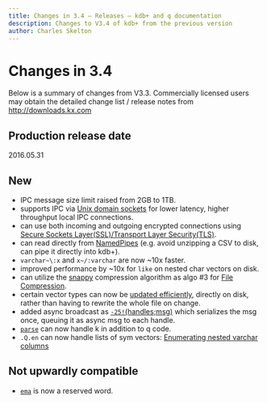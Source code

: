 ```yaml
---
title: Changes in 3.4 – Releases – kdb+ and q documentation
description: Changes to V3.4 of kdb+ from the previous version
author: Charles Skelton
---
```

# Changes in 3.4




Below is a summary of changes from V3.3. Commercially licensed users may obtain the detailed change list / release notes from <http://downloads.kx.com>


## Production release date

2016.05.31


## New

-   IPC message size limit raised from 2GB to 1TB.
-   supports IPC via [Unix domain sockets](../ref/hopen.md) for lower latency, higher throughput local IPC connections.
-   can use both incoming and outgoing encrypted connections using [Secure Sockets Layer(SSL)/Transport Layer Security(TLS)](../kb/ssl.md).
-   can read directly from [NamedPipes](../kb/named-pipes.md) (e.g. avoid unzipping a CSV to disk, can pipe it directly into kdb+).
-   `varchar~\:x` and `x~/:varchar` are now ~10x faster.
-   improved performance by ~10x for `like` on nested char vectors on disk.
-   can utilize the [snappy](http://google.github.io/snappy/) compression algorithm as algo \#3 for [File Compression](../kb/file-compression.md).
-   certain vector types can now be [updated efficiently](../ref/amend.md), directly on disk, rather than having to rewrite the whole file on change.
-   added async broadcast as [`-25!`(handles;msg)](../basics/internal.md#-25x-async-broadcast) which serializes the msg once, queuing it as async msg to each handle.
-   [`parse`](../basics/parsetrees.md) can now handle k in addition to q code.
-   `.Q.en` can now handle lists of sym vectors: [Enumerating nested varchar columns](../kb/splayed-tables.md#enumerating-nested-varchar-columns-in-a-table)

## Not upwardly compatible

-   [`ema`](../ref/ema.md) is now a reserved word.

